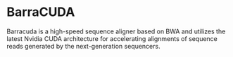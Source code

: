 # BarraCUDA

Barracuda is a high-speed sequence aligner based on BWA and utilizes the latest Nvidia CUDA architecture for accelerating alignments of sequence reads generated by the next-generation sequencers.
